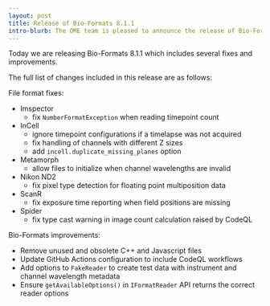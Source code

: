 ```yaml
---
layout: post
title: Release of Bio-Formats 8.1.1
intro-blurb: The OME team is pleased to announce the release of Bio-Formats 8.1.1
---
```


Today we are releasing Bio-Formats 8.1.1 which includes several fixes and improvements.

The full list of changes included in this release are as follows:

File format fixes:

* Imspector
    - fix `NumberFormatException` when reading timepoint count
* InCell
    - ignore timepoint configurations if a timelapse was not acquired
    - fix handling of channels with different Z sizes
    - add `incell.duplicate_missing_planes` option
* Metamorph
    - allow files to initialize when channel wavelengths are invalid
* Nikon ND2
    - fix pixel type detection for floating point multiposition data
* ScanR
    - fix exposure time reporting when field positions are missing
* Spider
    - fix type cast warning in image count calculation raised by CodeQL

Bio-Formats improvements:

* Remove unused and obsolete C++ and Javascript files
* Update GitHub Actions configuration to include CodeQL workflows
* Add options to `FakeReader` to create test data with instrument and channel wavelength metadata
* Ensure `getAvailableOptions()` in `IFormatReader` API returns the correct reader options
